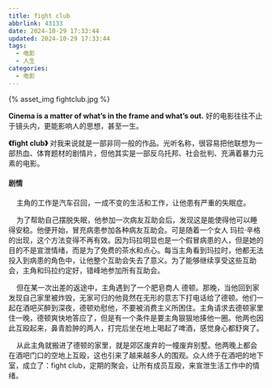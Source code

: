 ```yaml
---
title: fight club
abbrlink: 43133
date: 2024-10-29 17:33:44
updated: 2024-10-29 17:33:44
tags:
  - 电影
  - 人生
categories:
  - 电影
---
```


{% asset_img fightclub.jpg %}

**Cinema is a matter of what’s in the frame and what’s out.** 好的电影往往不止于镜头内，更能影响人的思想，甚至一生。

**《fight club》** 对我来说就是一部非同一般的作品。光听名称，很容易把他联想为一部热血、体育题材的剧情片，但他其实是一部反乌托邦、社会批判、充满着暴力元素的电影。

#### 剧情

    主角的工作是汽车召回，一成不变的生活和工作，让他患有严重的失眠症。    

    为了帮助自己摆脱失眠，他参加一次病友互助会后，发现这是能使得他可以睡得安稳。他便开始，冒充病患参加各种病友互助会。可是随着一个女人 玛拉·辛格 的出现，这个方法变得不再有效。因为玛拉明显也是一个假冒病患的人，但是她的目的不是宣泄情绪，而是为了免费的茶水和点心。每当主角看到玛拉时，他都无法投入到病患的角色中，让他整个互助会失去了意义。为了能够继续享受这些互助会，主角和玛拉约定好，错峰地参加所有互助会。

    但在某一次出差的返途中，主角遇到了一个肥皂商人 德顿。那晚，当他回到家发现自己家里被炸毁，无家可归的他竟然在无形的意志下打电话给了德顿。他们一起在酒吧买醉到深夜，德顿劝慰他，不要被消费主义所困住。主角请求去德顿家里住一晚，德顿爽快地答应了，但是有一个条件是要主角狠狠地揍他一圈。他两也因此互殴起来，鼻青脸肿的两人，打完后坐在地上喝起了啤酒，感觉身心都舒爽了。

    从此主角就搬进了德顿的家里，就是郊区废弃的一幢废弃别墅。他两晚上都会在酒吧门口的空地上互殴，这也引来了越来越多人的围观。众人终于在酒吧的地下室，成立了：fight club，定期的聚会，让所有成员互殴，来宣泄生活工作中的情绪。
